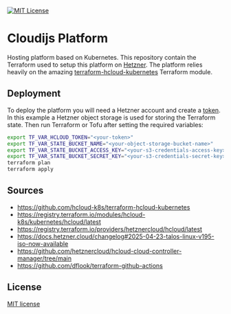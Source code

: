 [![MIT License](https://img.shields.io/badge/license-MIT-blue.svg)](LICENSE)

# Cloudijs Platform

Hosting platform based on Kubernetes. This repository contain the Terraform used to setup this platform on [Hetzner](https://www.hetzner.com). The platform relies heavily on the amazing [terraform-hcloud-kubernetes](https://github.com/hcloud-k8s/terraform-hcloud-kubernetes) Terraform module.

## Deployment

To deploy the platform you will need a Hetzner account and create a [token](https://docs.hetzner.com/cloud/api/getting-started/generating-api-token/). In this example a Hetzner object storage is used for storing the Terraform state. Then run Terraform or Tofu after setting the required variables:
```bash
export TF_VAR_HCLOUD_TOKEN="<your-token>"
export TF_VAR_STATE_BUCKET_NAME="<your-object-storage-bucket-name>"
export TF_VAR_STATE_BUCKET_ACCESS_KEY="<your-s3-credentials-access-key>"
export TF_VAR_STATE_BUCKET_SECRET_KEY="<your-s3-credentials-secret-key>"
terraform plan
terraform apply
```

## Sources

* https://github.com/hcloud-k8s/terraform-hcloud-kubernetes
* https://registry.terraform.io/modules/hcloud-k8s/kubernetes/hcloud/latest
* https://registry.terraform.io/providers/hetznercloud/hcloud/latest
* https://docs.hetzner.cloud/changelog#2025-04-23-talos-linux-v195-iso-now-available
* https://github.com/hetznercloud/hcloud-cloud-controller-manager/tree/main
* https://github.com/dflook/terraform-github-actions

## License

[MIT license](LICENSE)